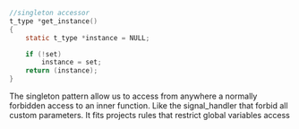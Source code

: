 ```c
//singleton accessor
t_type *get_instance()
{
	static t_type *instance = NULL;

	if (!set)
		instance = set;
	return (instance);
}

```

The singleton pattern allow us to access from anywhere a normally forbidden access to an inner function. Like the signal_handler that forbid all custom parameters. It fits projects rules that restrict global variables access